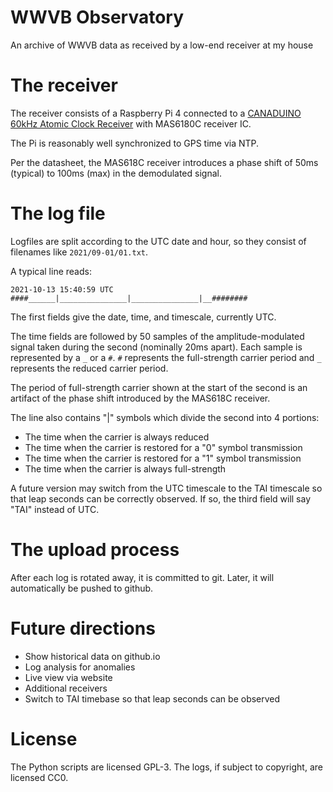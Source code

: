 <!--
SPDX-FileCopyrightText: 2021 Jeff Epler

SPDX-License-Identifier: GPL-3.0-only
-->

# WWVB Observatory

An archive of WWVB data as received by a low-end receiver at my house

# The receiver

The receiver consists of a Raspberry Pi 4 connected to a [CANADUINO 60kHz Atomic Clock Receiver](https://www.universal-solder.ca/product/canaduino-60khz-atomic-clock-receiver-module-wwvb-msf-jjy60/) with MAS6180C receiver IC.

The Pi is reasonably well synchronized to GPS time via NTP.

Per the datasheet, the MAS618C receiver introduces a phase shift of 50ms
(typical) to 100ms (max) in the demodulated signal.

# The log file

Logfiles are split according to the UTC date and hour, so they consist of filenames like `2021/09-01/01.txt`.

A typical line reads:
```
2021-10-13 15:40:59 UTC ####______|_______________|_______________|__########
```
The first fields give the date, time, and timescale, currently UTC.

The time fields are followed by 50 samples of the
amplitude-modulated signal taken during the second (nominally 20ms apart). Each
sample is represented by a `_` or a `#`. `#` represents the full-strength
carrier period and `_` represents the reduced carrier period.

The period of full-strength carrier shown at the start of the second is an
artifact of the phase shift introduced by the MAS618C receiver.

The line also contains "|" symbols which divide the second into 4 portions:
 * The time when the carrier is always reduced
 * The time when the carrier is restored for a "0" symbol transmission
 * The time when the carrier is restored for a "1" symbol transmission
 * The time when the carrier is always full-strength

A future version may switch from the UTC timescale to the TAI timescale so that
leap seconds can be correctly observed.  If so, the third field will say "TAI" instead of UTC.

# The upload process

After each log is rotated away, it is committed to git.  Later, it will automatically be pushed to github.

# Future directions

 - Show historical data on github.io
 - Log analysis for anomalies
 - Live view via website
 - Additional receivers
 - Switch to TAI timebase so that leap seconds can be observed

# License

The Python scripts are licensed GPL-3.  The logs, if subject to copyright, are
licensed CC0.
